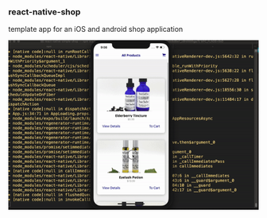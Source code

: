 ### react-native-shop
template app for an iOS and android shop application


![RN-shop demo gif](https://github.com/brickatyourfeet/react-native-shop/blob/master/low-quality-shop-demo.gif)
